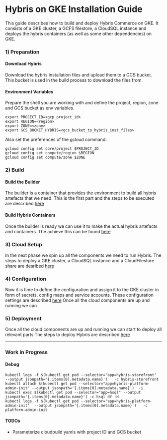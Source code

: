 
# Hybris on GKE Installation Guide
This guide describes how to build and deploy Hybris Commerce on GKE. It consists of a GKE cluster, a GCFS filestore, a CloudSQL instance and deploys the hybris containers (as well as some other dependencies) on GKE.

### 1) Preparation

#### Download Hybris
Download the hybris installation files and upload them to a GCS bucket. This bucket is used in the build process to download the files from.

#### Environment Variables
Prepare the shell you are working with and define the project, region, zone and GCS bucket as env variables. 
```
export PROJECT_ID=<gcp_project_id>
export REGION=<region>
export ZONE=<zone>
export GCS_BUCKET_HYBRIS=<gcs_bucket_to_hybris_inst_files>
```

Also set the preferences of the gcloud command:
```
gcloud config set core/project $PROJECT_ID
gcloud config set compute/region $REGION
gcloud config set compute/zone $ZONE
```

### 2) Build
#### Build the Builder 
The builder is a container that provides the environment to build all hybris artefacts that we need.
This is the first part and the steps to be executed are described [here](BuildBuilder/README.md)

#### Build Hybris Containers
Once the builder is ready we can use it to make the actual hybris artefacts and containers.
The achieve this can be found [here](BuildHybris/README.md)

### 3) Cloud Setup
In the next phase we spin up all the components we need to run Hybris. 
The steps to deploy a GKE cluster, a CloudSQL instance and a CloudFilestore share are desribed [here](CloudSetup/README.md) 

### 4) Configuration
Now it is time to define the configuration and assign it to the GKE cluster in form of secrets, config maps and service accounts.
These configuration settings are described [here](Configuration/README.md) 
Once all the cloud components are up and running we can 

### 5) Deployment
Once all the cloud components are up and running we can start to deploy all relevant parts 
The steps to deploy Hybris are described [here](Deployment/README.md) 








-------------------------
### Work in Progress 

#### Debug
```
kubectl logs -f $(kubectl get pod --selector="app=hybris-storefront"  --output jsonpath='{.items[0].metadata.name}')   -c hybris-storefront
kubectl attach $(kubectl get pod --selector="app=hybris-platform-admin-init" --output jsonpath='{.items[0].metadata.name}')  -i
kubectl exec $(kubectl get pod --selector="app=hsql" --output jsonpath='{.items[0].metadata.name}') -c hsql df -H
kubectl logs -f $(kubectl get pod --selector="app=hybris-platform-admin-init"  --output jsonpath='{.items[0].metadata.name}')   -c platform-admin-init
```

#### TODOs
- Parameterize cloudbuild yamls with project ID and GCS bucket
